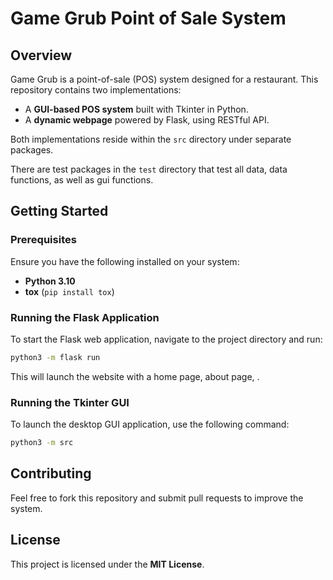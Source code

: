 # Game Grub Point of Sale System

## Overview

Game Grub is a point-of-sale (POS) system designed for a restaurant. This repository contains two implementations:

- A **GUI-based POS system** built with Tkinter in Python.
- A **dynamic webpage** powered by Flask, using RESTful API.

Both implementations reside within the `src` directory under separate packages.

There are test packages in the `test` directory that test all data, data functions, as well as gui functions.

## Getting Started

### Prerequisites

Ensure you have the following installed on your system:

- **Python 3.10**
- **tox** (`pip install tox`)

### Running the Flask Application

To start the Flask web application, navigate to the project directory and run:

```sh
python3 -m flask run
```

This will launch the website with a home page, about page, .

### Running the Tkinter GUI

To launch the desktop GUI application, use the following command:

```sh
python3 -m src
```

## Contributing

Feel free to fork this repository and submit pull requests to improve the system.

## License

This project is licensed under the **MIT License**.
